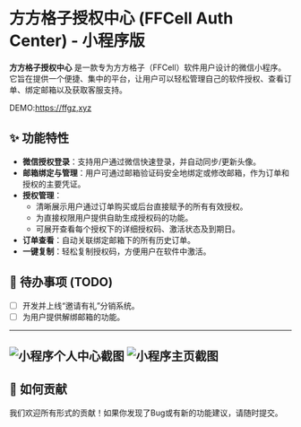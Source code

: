 # 方方格子授权中心 (FFCell Auth Center) - 小程序版

**方方格子授权中心** 是一款专为方方格子（FFCell）软件用户设计的微信小程序。它旨在提供一个便捷、集中的平台，让用户可以轻松管理自己的软件授权、查看订单、绑定邮箱以及获取客服支持。

DEMO:[https://ffgz,xyz](https://ffgz,xyz)

## ✨ 功能特性

*   **微信授权登录**：支持用户通过微信快速登录，并自动同步/更新头像。
*   **邮箱绑定与管理**：用户可通过邮箱验证码安全地绑定或修改邮箱，作为订单和授权的主要凭证。
*   **授权管理**：
    *   清晰展示用户通过订单购买或后台直接赋予的所有有效授权。
    *   为直接权限用户提供自助生成授权码的功能。
    *   可展开查看每个授权下的详细授权码、激活状态及到期日。
*   **订单查看**：自动关联绑定邮箱下的所有历史订单。
*   **一键复制**：轻松复制授权码，方便用户在软件中激活。


## 📝 待办事项 (TODO)

- [ ]  开发并上线“邀请有礼”分销系统。
- [ ]  为用户提供解绑邮箱的功能。

---
![小程序个人中心截图](https://www.pnglog.com/rbbK6j.png) 
![小程序主页截图](https://www.pnglog.com/EvqBb6.png) 
---

## 🤝 如何贡献

我们欢迎所有形式的贡献！如果你发现了Bug或有新的功能建议，请随时提交。
